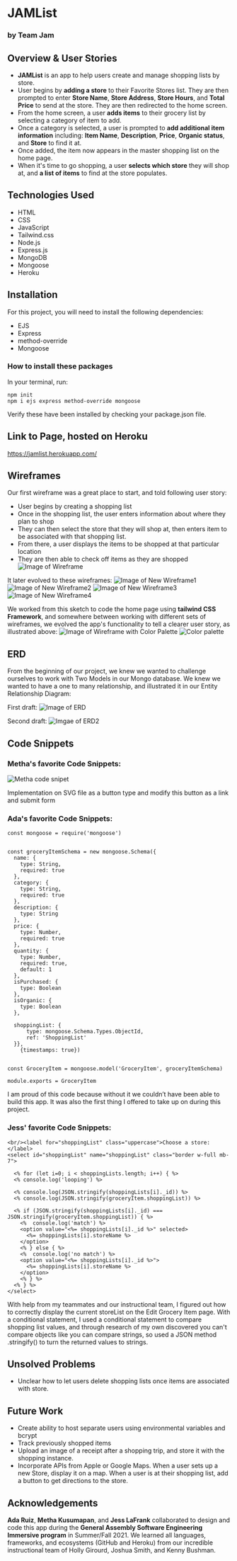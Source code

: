 # JAMList
### by Team Jam

## Overview & User Stories
* **JAMList** is an app to help users create and manage shopping lists by store.
* User begins by **adding a store** to their Favorite Stores list. They are then prompted to enter **Store Name**, **Store Address**, **Store Hours**, and **Total Price** to send at the store. They are then redirected to the home screen.
* From the home screen, a user **adds items** to their grocery list by selecting a category of item to add.
* Once a category is selected, a user is prompted to **add additional item information** including: **Item Name**, **Description**, **Price**, **Organic status**, and **Store** to find it at.
* Once added, the item now appears in the master shopping list on the home page.
* When it's time to go shopping, a user **selects which store** they will shop at, and **a list of items** to find at the store populates.


## Technologies Used
* HTML
* CSS
* JavaScript
* Tailwind.css
* Node.js
* Express.js
* MongoDB
* Mongoose
* Heroku

## Installation
For this project, you will need to install the following dependencies:
* EJS
* Express
* method-override
* Mongoose

### How to install these packages
In your terminal, run:
```
npm init
npm i ejs express method-override mongoose
```

Verify these have been installed by checking your package.json file.

## Link to Page, hosted on Heroku
https://jamlist.herokuapp.com/

## Wireframes
Our first wireframe was a great place to start, and told following user story:
* User begins by creating a shopping list
* Once in the shopping list, the user enters information about where they plan to shop
* They can then select the store that they will shop at, then enters item to be associated with that shopping list.
* From there, a user displays the items to be shopped at that particular location
* They are then able to check off items as they are shopped
![Image of Wireframe](./assets/wireframe.png)

It later evolved to these wireframes:
![Image of New Wireframe1](./assets/new_wireframe1.jpeg)
![Image of New Wireframe2](./assets/new_wireframe2.jpeg)
![Image of New Wireframe3](./assets/new_wireframe3.jpeg)
![Image of New Wireframe4](./assets/new_wireframe4.jpeg)

We worked from this sketch to code the home page using **tailwind CSS Framework**, and somewhere between working with different sets of wireframes, we evolved the app's functionality to tell a clearer user story, as illustrated above:
![Image of Wireframe with Color Palette](./assets/wireframe2.png)
![Color palette](./assets/JamListCSS.png)

## ERD
From the beginning of our project, we knew we wanted to challenge ourselves to work with Two Models in our Mongo database. We knew we wanted to have a one to many relationship, and illustrated it in our Entity Relationship Diagram:

First draft:
![Image of ERD](./assets/erd.png)


Second draft:
![Imgae of ERD2](./assets/ERD2.png)

## Code Snippets
### Metha's favorite Code Snippets:

![Metha code snipet](./assets/carbon(1).png)

Implementation on SVG file as a button type and modify this button as a link and submit form

### Ada's favorite Code Snippets:

```
const mongoose = require('mongoose')


const groceryItemSchema = new mongoose.Schema({
  name: {
    type: String,
    required: true
  },
  category: {
    type: String,
    required: true
  },
  description: {
    type: String
  },
  price: {
    type: Number,
    required: true
  },
  quantity: {
    type: Number,
    required: true,
    default: 1
  },
  isPurchased: {
    type: Boolean
  },
  isOrganic: {
    type: Boolean
  },

  shoppingList: {
      type: mongoose.Schema.Types.ObjectId,
      ref: 'ShoppingList'
  }},
    {timestamps: true})


const GroceryItem = mongoose.model('GroceryItem', groceryItemSchema)

module.exports = GroceryItem
```

I am proud of this code because without it we couldn’t have been able to build this app. It was also the first thing I offered to take up on during this project.

### Jess' favorite Code Snippets:

```
<br/><label for="shoppingList" class="uppercase">Choose a store:</label>
<select id="shoppingList" name="shoppingList" class="border w-full mb-7">

  <% for (let i=0; i < shoppingLists.length; i++) { %>
  <% console.log('looping') %>

  <% console.log(JSON.stringify(shoppingLists[i]._id)) %>
  <% console.log(JSON.stringify(groceryItem.shoppingList)) %>

  <% if (JSON.stringify(shoppingLists[i]._id) === JSON.stringify(groceryItem.shoppingList)) { %>
    <%  console.log('match') %>
    <option value="<%= shoppingLists[i]._id %>" selected>
      <%= shoppingLists[i].storeName %>
    </option>
    <% } else { %>
    <%  console.log('no match') %>
    <option value="<%= shoppingLists[i]._id %>">
      <%= shoppingLists[i].storeName %>
    </option>
    <% } %>
  <% } %>
</select>
```

With help from my teammates and our instructional team, I figured out how to correctly display the current storeList on the Edit Grocery Item page. With a conditional statement, I used a conditional statement to compare shopping list values, and through research of my own discovered you can't compare objects like you can compare strings, so used a JSON method .stringify() to turn the returned values to strings.


## Unsolved Problems
* Unclear how to let users delete shopping lists once items are associated with store.

## Future Work
* Create ability to host separate users using environmental variables and bcrypt
* Track previously shopped items
* Upload an image of a receipt after a shopping trip, and store it with the shopping instance.
* Incorporate APIs from Apple or Google Maps. When a user sets up a new Store, display it on a map. When a user is at their shopping list, add a button to get directions to the store.

## Acknowledgements
**Ada Ruiz**, **Metha Kusumapan**, and **Jess LaFrank** collaborated to design and code this app during the **General Assembly Software Engineering Immersive program** in Summer/Fall 2021. We learned all languages, frameworks, and ecosystems (GitHub and Heroku) from our incredible instructional team of Holly Girourd, Joshua Smith, and Kenny Bushman.
